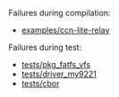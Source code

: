 Failures during compilation:
- [examples/ccn-lite-relay](examples/ccn-lite-relay/compilation.failed)

Failures during test:
- [tests/pkg_fatfs_vfs](tests/pkg_fatfs_vfs/test.failed)
- [tests/driver_my9221](tests/driver_my9221/test.failed)
- [tests/cbor](tests/cbor/test.failed)

